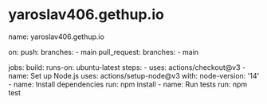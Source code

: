 # yaroslav406.gethup.io
name: yaroslav406.gethup.io

on:
  push:
    branches:
      - main
  pull_request:
    branches:
      - main

jobs:
  build:
    runs-on: ubuntu-latest
    steps:
      - uses: actions/checkout@v3
      - name: Set up Node.js
        uses: actions/setup-node@v3
        with:
          node-version: '14'
      - name: Install dependencies
        run: npm install
      - name: Run tests
        run: npm test
